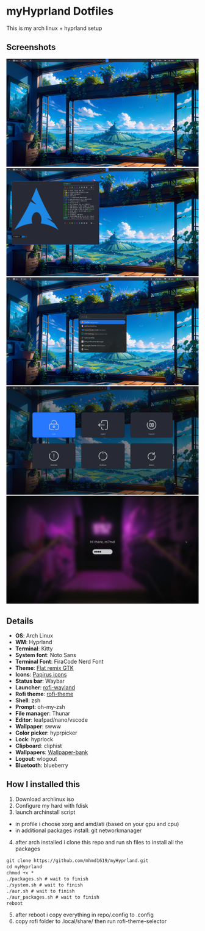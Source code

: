 # myHyprland Dotfiles

This is my arch linux + hyprland setup

## Screenshots

<img alt="screenshot" src="./images/1.png">
<img alt="screenshot" src="./images/2.png">
<img alt="screenshot" src="./images/3.png">
<img alt="screenshot" src="./images/4.png">
<img alt="screenshot" src="./images/5.png">

## Details

- **OS**: Arch Linux
- **WM**: Hyprland
- **Terminal**: Kitty
- **System font**: Noto Sans
- **Terminal Font**: FiraCode Nerd Font
- **Theme**: [Flat remix GTK](https://drasite.com/flat-remix-gtk)
- **Icons**: [Papirus icons](https://github.com/PapirusDevelopmentTeam/papirus-icon-theme)
- **Status bar**: Waybar
- **Launcher**: [rofi-wayland](https://github.com/lbonn/rofi)
- **Rofi theme**: [rofi-theme](https://github.com/newmanls/rofi-themes-collection)
- **Shell**: zsh
- **Prompt**: oh-my-zsh
- **File manager**: Thunar
- **Editor**: leafpad/nano/vscode
- **Wallpaper**: swww
- **Color picker**: hyprpicker
- **Lock**: hyprlock
- **Clipboard**: cliphist
- **Wallpapers**: [Wallpaper-bank](https://github.com/JaKooLit/Wallpaper-Bank)
- **Logout**: wlogout
- **Bluetooth**: blueberry

## How I installed this

1. Download archlinux iso
2. Configure my hard with fdisk
3. launch archinstall script

- in profile i choose xorg and amd/ati (based on your gpu and cpu)
- in additional packages install: git networkmanager

4. after arch installed i clone this repo and run sh files to install all the packages

```
git clone https://github.com/mhmd1619/myHyprland.git
cd myHyprland
chmod +x *
./packages.sh # wait to finish
./system.sh # wait to finish
./aur.sh # wait to finish
./aur_packages.sh # wait to finish
reboot
```

5. after reboot i copy everything in repo/.config to .config
6. copy rofi folder to .local/share/ then run rofi-theme-selector
